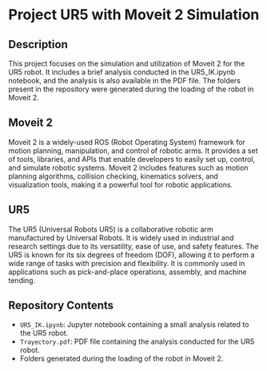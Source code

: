 # Project UR5 with Moveit 2 Simulation

## Description
This project focuses on the simulation and utilization of Moveit 2 for the UR5 robot. It includes a brief analysis conducted in the UR5_IK.ipynb notebook, and the analysis is also available in the PDF file. The folders present in the repository were generated during the loading of the robot in Moveit 2.

## Moveit 2
Moveit 2 is a widely-used ROS (Robot Operating System) framework for motion planning, manipulation, and control of robotic arms. It provides a set of tools, libraries, and APIs that enable developers to easily set up, control, and simulate robotic systems. Moveit 2 includes features such as motion planning algorithms, collision checking, kinematics solvers, and visualization tools, making it a powerful tool for robotic applications.

## UR5
The UR5 (Universal Robots UR5) is a collaborative robotic arm manufactured by Universal Robots. It is widely used in industrial and research settings due to its versatility, ease of use, and safety features. The UR5 is known for its six degrees of freedom (DOF), allowing it to perform a wide range of tasks with precision and flexibility. It is commonly used in applications such as pick-and-place operations, assembly, and machine tending.

## Repository Contents
- `UR5_IK.ipynb`: Jupyter notebook containing a small analysis related to the UR5 robot.
- `Trayectory.pdf`: PDF file containing the analysis conducted for the UR5 robot.
- Folders generated during the loading of the robot in Moveit 2.
